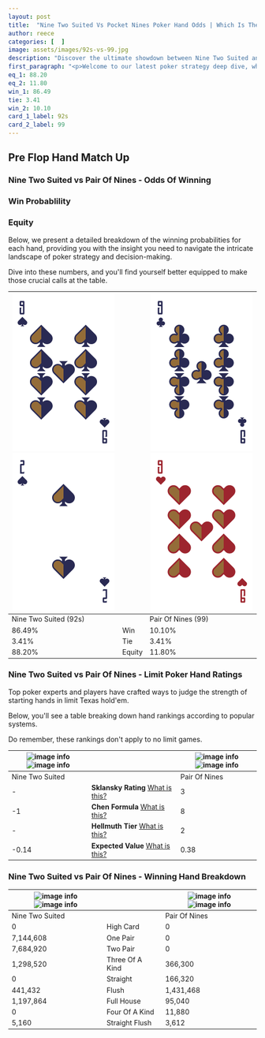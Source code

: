 ```yaml
---
layout: post
title:  "Nine Two Suited Vs Pocket Nines Poker Hand Odds | Which Is The Better Hand In Poker? A Complete Guide"
author: reece
categories: [  ]
image: assets/images/92s-vs-99.jpg
description: "Discover the ultimate showdown between Nine Two Suited and Pair Of Nines in poker! Uncover the odds, strategies, and scenarios where one hand triumphs over the other. Get ready to up your poker game with this thrilling analysis."
first_paragraph: "<p>Welcome to our latest poker strategy deep dive, where we're pitting two distinct hands against each other in a high-stakes showdown: Nine Two Suited vs Pair Of Nines.</p><p>In the dynamic world of poker, every decision counts, and knowing which hand holds the upper hand is key to your success at the table.</p><p>In this article, we'll dissect these two hands, explore the scenarios where one dominates the other, and equip you with the knowledge to make strategic choices that can tip the odds in your favor.</p><p>Get ready to unravel the intriguing dynamics of these poker hands and elevate your game to new heights.</p>"
eq_1: 88.20
eq_2: 11.80
win_1: 86.49
tie: 3.41
win_2: 10.10
card_1_label: 92s
card_2_label: 99
---
```




[comment]: # (sp0)

## Pre Flop Hand Match Up

<div class="table hand-ratings" markdown="1"> 



### Nine Two Suited vs Pair Of Nines - Odds Of Winning


  
<div class="row graphs"> 
<div class="col-lg-6">
    <h3>Win Probablility</h3>
    <canvas id="WinChart"></canvas>
</div>
<div class="col-lg-6">
    <h3>Equity</h3>
    <canvas id="EquityChart"></canvas>
</div>
</div>

  Below, we present a detailed breakdown of the winning probabilities for each hand, providing you with the insight you need to navigate the intricate landscape of poker strategy and decision-making. 

Dive into these numbers, and you'll find yourself better equipped to make those crucial calls at the table.


    
| ![image info](assets/images/hand1/9.png) ![image info](assets/images/hand1/2.png) |  | ![image info](assets/images/hand2/9.png) ![image info](assets/images/hand2/9o.png) |
| -------- | -------- | -------- |
| Nine Two Suited (92s) |  | Pair Of Nines (99) |
| 86.49% | Win | 10.10% |
| 3.41% | Tie | 3.41% |
| 88.20% | Equity | 11.80% |




[comment]: # (sp1)



### Nine Two Suited vs Pair Of Nines - Limit Poker Hand Ratings

Top poker experts and players have crafted ways to judge the strength of starting hands in limit Texas hold'em. 

Below, you'll see a table breaking down hand rankings according to popular systems. 

Do remember, these rankings don't apply to no limit games.


    
| ![image info](https://www.riverpairs.com/assets/images/hand1/9.png) ![image info](https://www.riverpairs.com/assets/images/hand1/2.png) |  | ![image info](https://www.riverpairs.com/assets/images/hand2/9.png) ![image info](https://www.riverpairs.com/assets/images/hand2/9o.png) |
| -------- | -------- | -------- |
| Nine Two Suited |  | Pair Of Nines |
| - | **Sklansky Rating** [What is this?](/sklansky-rating-explained) | 3 |
| -1 | **Chen Formula** [What is this?](/chen-formula-explained) | 8 |
| - | **Hellmuth Tier** [What is this?](/Hellmuth-tier-explained) | 2 |
| -0.14 | **Expected Value** [What is this?](/expected-value-explained) | 0.38 |




[comment]: # (sp2)



### Nine Two Suited vs Pair Of Nines - Winning Hand Breakdown


    
| ![image info](https://www.riverpairs.com/assets/images/hand1/9.png) ![image info](https://www.riverpairs.com/assets/images/hand1/2.png) |  | ![image info](https://www.riverpairs.com/assets/images/hand2/9.png) ![image info](https://www.riverpairs.com/assets/images/hand2/9o.png) |
| -------- | -------- | -------- |
| Nine Two Suited |  | Pair Of Nines |
| 0 | High Card | 0 |
| 7,144,608 | One Pair | 0 |
| 7,684,920 | Two Pair | 0 |
| 1,298,520 | Three Of A Kind | 366,300 |
| 0 | Straight | 166,320 |
| 441,432 | Flush | 1,431,468 |
| 1,197,864 | Full House | 95,040 |
| 0 | Four Of A Kind | 11,880 |
| 5,160 | Straight Flush | 3,612 |




[comment]: # (sp3)



</div>

[comment]: # (sp4)



[comment]: # (sp5)

